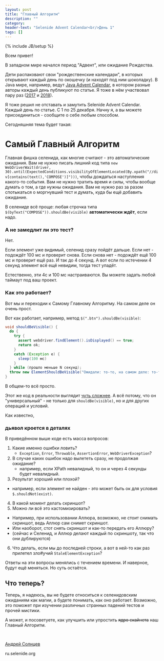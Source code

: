 ```yaml
---
layout: post
title: "Главный Алгоритм"
description: ""
category:
header-text: "Selenide Advent Calendar<br/>День 1"
tags: []
---
```

{% include JB/setup %}

Всем привет!

В западном мире начался период "Адвент", или ожидание Рождества. 

Дети распаковают свои "рождественские календари", в которых открывают каждый день по окошечку (и находят под ним шоколадку).
В Java мире, например, ведут [Java Advent Calendar](https://www.javaadvent.com/), в котором разные авторы каждый день публикуют по статье. 
Я тоже в нём участвовал пару раз ([2017](https://www.javaadvent.com/2017/12/flaky-tests.html) и 
[2018](https://www.javaadvent.com/2018/12/wtf-connection-pools.html)).

Я тоже решил не отставать и замутить Selenide Advent Calendar. Каждый день по статье. С 1 по 25 декабря. 
Начну я, а вы можете присоединиться - сообщите о себе любым способом. 

Сегодняшняя тема будет такая:

# Самый Главный Алгоритм

Главная фишка селенида, как многие считают - это автоматические ожидания. 
Вам не нужно писать лишний код типа `new WebDriverWait(driver, 30).until(ExpectedConditions.visibilityOfElementLocated(By.xpath("//div[contains(text(),'COMPOSE')]")))`, чтобы дождаться наступления какого-то события.
Вам не нужно тратить время и силы, чтобы вообще думать о том, а где нужны ожидания.
Вам не нужно раз за разом спотыкаться о моргнувший тест и думать, куда бы ещё добавить ожидание. 
 
В селениде всё проще: любая строчка типа `$(byText("COMPOSE")).shouldBe(visible)` **автоматически ждёт**, если надо. 

### А не замедлит ли это тест?

Нет. 

Если элемент уже видимый, селенид сразу пойдёт дальше. 
Если нет - подождёт 100 мс и проверит снова. Если снова нет - подождёт ещё 100 мс и проверит ещё раз. И так до 4 секунд.
А вот если по истечении 4 секунд элемент всё ещё невидим, тогда тест упадёт. 

Естественно, эти 4с и 100 мс настраиваются. Вы можете задать любой таймаут под ваш проект.

### Как это работает?

Вот мы и переходии к Самому Главному Алгоритму. На самом деле он очень прост. 

Вот как работает, например, метод `$(".btn").shouldBe(visible)`:

```java
void shouldBeVisible() {
  do {
    try {
      assert webdriver.findElement().isDisplayed() == true;
      return ok;
    }
    catch (Exception e) {
      sleep(100 мс)
    }
  } while (прошло меньше N секунд);
  throw new ElementShouldBeVisible("Ожидали: то-то, на самом деле: то-то");  // тут ещё сделать скриншот.
}
```  

В общем-то всё просто. 

Этот же код в реальности выглядит [чуть сложнее](https://github.com/selenide/selenide/blob/master/src/main/java/com/codeborne/selenide/impl/WebElementSource.java#L44).
А всё потому, что он "универсальный" - не только для `shouldBe(visible)`, но и для других операций и условий.

Как известно, 
### дьявол кроется в деталях 

В приведённом выше коде есть масса вопросов:

1. Какие именно ошибки ловить?
   * `Exception`, `Error`, `Throwable`, `AssertionError`, `WebDriverException`? 
2. В случае каких ошибок надо вылететь сразу, не продолжая ожидание?
   * например, если XPath невалидный, то он и через 4 секунды будет невалидный.
3. Результат хороший или плохой?
  * например, если элемент не найден - это может быть ок для условия `$.shouldNot(exist)`.
4. В какой момент делать скриншот?
5. Можно ли всё это кастомизировать?
  * Например, при использовании Аллюра, возможно, не стоит снимать скриншот, ведь Аллюр сам снимет скриншот. 
  * Или наоборот, стот снять скриншот и как-то передать его Аллюру?
  * (сейчас и Селенид, и Аллюр делают каждый по скриншоту, так что они дублируются)
6. Что делать, если мы до последней строки, а вот в ней-то как раз прилетел зло#учий `StaleElementException`?

Ответы на эти вопросы менялись с течением времени. И наверное, будут ещё меняться. 
Но суть остаётся. 

## Что теперь?
Теперь, я надеюсь, вы не будете относиться к селенидовским ожиданиям как магии, а будете понимать, как оно работает.
Возможно, это поможет при изучении различных странных падений тестов и прочей мистики. 

А может, и посоветуете, как улучшить или упростить <s>ядро скайнета</s> наш Главный Алгоритм. 

<br>

[Андрей Солнцев](http://asolntsev.github.io/)

ru.selenide.org

